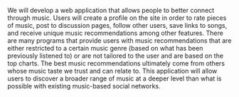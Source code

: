 We will develop a web application that allows people to better connect through music. Users will create a profile on the site in order to rate pieces of music, post to discussion pages, follow other users, save links to songs, and receive unique music recommendations among other features. There are many programs that provide users with music recommendations that are either restricted to a certain music genre (based on what has been previously listened to) or are not tailored to the user and are based on the top charts. The best music recommendations ultimately come from others whose music taste we trust and can relate to. This application will allow users to discover a broader range of music at a deeper level than what is possible with existing music-based social networks.  
